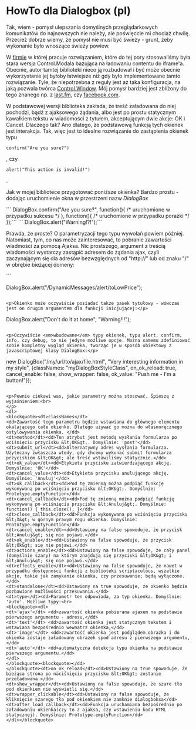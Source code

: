 # HowTo dla Dialogbox (pl) #

<p>Tak, wiem - pomysł ulepszania domyślnych przeglądarkowych komunikatów do najnowszych nie należy, ale poświęccie mi chociaż chwilę. Przecież dobrze wiemy, że pomysł nie musi być świeży - grunt, żeby wykonanie było wnoszące świeży powiew.</p>

<p>W <a href='http://www.nokaut.pl' title='Nokaut.pl'>firmie</a> w której pracuje rozwiązaniem, które do tej pory stosowaliśmy była stara wersja Control.Modala bazująca na ładowaniu contentu do iframe'a. Obecnie, autor tamtej biblioteki nieco ją rozbudował i być może obecnie wykorzystanie jej byłoby łatwiejsze niż gdy było implementowane tamto rozwiązanie. Tyle, że niepotrzebna z reguły jest aż taka konfiguracja, na jaką pozwala twórca <a href='http://livepipe.net/control/window'>Control.Window</a>. Mój pomysł bardziej jest zbliżony do tego znanego np. z <a href='http://last.fm'>last.fm</a>, czy <a href='http://facebook.com'>facebook.com</a>.</p>


<p>W podstawowej wersji biblioteka zakłada, że treść załadowana do niej pochodzi, bądź z ajaksowego żądania, albo jest po prostu statycznym kawałkiem tekstu w wiadomości z tytułem, akceptującym dwie akcje: OK i Cancel. Dlaczego tak? Ano dlatego, że podstawową funkcją tych okienek jest interakcja. Tak, więc jest to idealne rozwiązanie do zastąpienia okienek typu <pre><code>confirm("Are you sure?")</code></pre>, czy <pre><code>alert("This action is invalid!")</code></pre>.<br>
</p>

<p>Jak w mojej bibliotece przygotować poniższe okienka? Bardzo prostu - dodając uruchomienie okna w przestrzeni nazw <em>DialogBox</em></p>
```
DialogBox.confirm("Are you sure?", function(){
/* uruchomione w przypadku sukcesu */
}, function(){
/* uruchomione w przypadku porażki */
});```
```
DialogBox.alert("Warning!?!");```

<p>Prawda, że proste? O parametryzacji tego typu wywołań powiem później. Natomiast, tym, co nas może zainteresować, to pobranie zawartości wiadmości za pomocą Ajaksa. Nic prostszego, argument z treścią wiadomości wystarczy zastąpić adresem do żądania ajax, czyli zaczynającym się dla adresów bezwzględnych od "http://" lub od znaku "/" w obrębie bieżącej domeny:</p>
```

DialogBox.alert("/DynamicMessages/alert/toLowPrice");
```

<p>Okienko może oczywiście posiadać także pasek tytułowy - wówczas jest on drugim argumentem dla funkcji inicjującej:</p>
```

DialogBox.alert("Don't do it at home", "Warning!!!");
```

<p>Oczywiście <em>wbudowane</em> typy okienek, typu alert, confirm, info, czy debug, to nie jedyne możliwe opcje. Można samemu zdefiniować sobie kompletny wygląd okienka, tworząc je w sposób obiektowy z javascriptowej klasy DialogBox:</p>
```

new DialogBox("/my/url/to/ajax/file.html", "Very interesting information in my style", {classNames: "myDialogBoxStyleClass", on_ok_reload: true, cancel_enable: false, show_wrapper: false, ok_value: "Push me - I'm a button!"});
```

<p>Pewnie ciekawi was, jakie parametry można stosować. Śpieszę z wyjaśnieniem:<br>
</p>
<dl>
<blockquote><dt>classNames</dt>
<dd>Zawartość tego parametru będzie wstawiana do głównego elementu okalającego całe okienko. Dlatego używać go można do własnoręcznego ostylowywania okienka. </dd>
<dt>method</dt><dd>Ten atrybut jest metodą wysłania formularza po wciśnięciu przycisku &lt;OK&gt;. Domyślnie: 'post'</dd>
<dt>submit_url</dt><dd>Alternatywny adres wysłania formularza. Użyteczny zwłaszcza wtedy, gdy chcemy wykonać submit formularza przyciskiem &lt;OK&gt; ale treść wstawiliśmy statycznie.</dd>
<dt>ok_value</dt><dd>Etykieta przycisku zatwierdzającego akcję. Domyślnie: 'OK'</dd>
<dt>cancel_value</dt><dd>Etykieta przycisku anulującego akcję. Domyślnie: 'Anuluj'</dd>
<dt>ok_callback</dt><dd>Pod tę zmienną można podpiąć funkcję wykonywaną po wciśnięciu przycisku &lt;OK&gt;. Domyślnie: Prototype.emptyFunction</dd>
<dt>cancel_callback</dt><dd>Pod tę zmienną można podpiąć funkcję wykonywaną po wciśnięciu przycisku &lt;Anuluj&gt;. Domyślnie: function() { this.close(); }</dd>
<dt>close_callback</dt><dd>Funkcja wykonywana po wciśnięciu przycisku &lt;X&gt; w górnym prawym rogu okienka. Domyślnie: Prototype.emptyFunction</dd>
<dt>cancel_enable</dt><dd>Ustawiony na false spowoduje, że przycisk &lt;Anuluj&gt; się nie pojawi.</dd>
<dt>ok_enable</dt><dd>Ustawiony na false spowoduje, że przycisk &lt;Ok&gt; się nie pojawi.</dd>
<dt>actions_enable</dt><dd>Ustawiony na false spowoduje, że cały panel (domyślnie szary) na którym znajdują się przyciski &lt;OK&gt; i &lt;Anuluj&gt; się nie pojawi.</dd>
<dt>effects_enable</dt><dd>Ustawiony na false spowoduje, że nawet w przypadku dostępności funkcji z biblioteki scriptaculous, wszelkie akcje, takie jak zamykanie okienka, czy przesuwanie; będą wyłączone.</dd>
<dt>standalone</dt><dd>Ustawiony na true spowoduje, że okienko będzie pozbawione możliwości przesuwania.</dd>
<dt>type</dt><dd>Parametr ten odpowiada, za typ okienka. Domyślnie: 'auto'. Możliwe typy:<br>
<blockquote><dl>
<dt>'ajax'</dt> <dd>zawartość okienka pobierana ajaxem na podstawie pierwszego argumentu - adresu,</dd>
<dt>'text'</dt> <dd>zawartość okienka jest statycznym tekstem i wstawiana bezpośrednio wewnątrz okienka,</dd>
<dt>'image'</dt> <dd>zawartość okienka jest podglądem obrazka i do okienka zostaje załadowany obrazek spod adresu z pierwszego argumentu,</dd>
<dt>'auto'</dt> <dd>automatyczna detekcja typu okienka na podstawie pierwszego argumentu.</dd>
</dl>
</blockquote><blockquote></dd>
</blockquote><dt>on_ok_reload</dt><dd>Ustawiony na true spowoduje, że bieżąca strona po naciśnięciu przycisku &lt;OK&gt; zostanie przeładowana.</dd>
<dt>show_wrapper</dt><dd>Ustawiony na false spowoduje, że szare tło pod okienkiem nie wyświetli się.</dd>
<dt>wrapper_clickable</dt><dd>Ustawiony na false spowoduje, że kliknięcie szarego tła pod okienkiem nie zamknie dialogboksa</dd>
<dt>after_load_callback</dt><dd>Funkcja uruchamiana bezpośrednio po załadowaniu okienka(czy to z ajaksa, czy wstawieniu kodu HTML statycznej). Domyślnie: Prototype.emptyFunction</dd>
</dl></blockquote>


